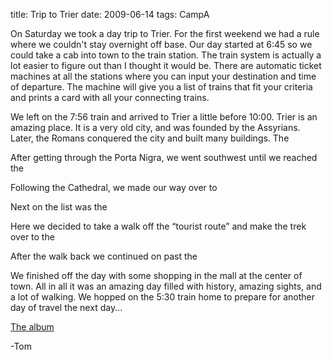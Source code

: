 title: Trip to Trier
date: 2009-06-14
tags: CampA

On Saturday we took a day trip to Trier. For the first weekend we had a rule where we couldn't stay overnight off base. Our day started at 6:45 so we could take a cab into town to the train station. The train system is actually a lot easier to figure out than I thought it would be. There are automatic ticket machines at all the stations where you can input your destination and time of departure. The machine will give you a list of trains that fit your criteria and prints a card with all your connecting trains.

We left on the 7:56 train and arrived to Trier a little before 10:00. Trier is an amazing place. It is a very old city, and was founded by the Assyrians. Later, the Romans conquered the city and built many buildings. The

After getting through the Porta Nigra, we went southwest until we reached the

Following the Cathedral, we made our way over to

Next on the list was the

Here we decided to take a walk off the “tourist route” and make the trek over to the

After the walk back we continued on past the

We finished off the day with some shopping in the mall at the center of town. All in all it was an amazing day filled with history, amazing sights, and a lot of walking. We hopped on the 5:30 train home to prepare for another day of travel the next day...

[The album](https://www.flickr.com/photos/81581328@N02/albums/72157670676013914)

-Tom
